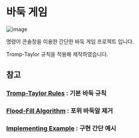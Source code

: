 # 바둑 게임 

![image](https://user-images.githubusercontent.com/52204522/100518388-92c2cd80-31d4-11eb-81d2-5deeeffbc980.png)

명령어 콘솔창을 이용한 간단한 바둑 게임 프로젝트 입니다.

Tromp-Taylor 규칙을 적용해 제작하였습니다.

## 참고

### [Tromp-Taylor Rules](http://webdocs.cs.ualberta.ca/~hayward/396/hoven/tromptaylor.pdf) : 기본 바둑 규칙

### [Flood-Fill Algorithm](https://www.geeksforgeeks.org/flood-fill-algorithm-implement-fill-paint/) : 포위 바둑알 제거

### [Implementing Example](https://www.moderndescartes.com/essays/implementing_go/) : 구현 간단 예시
